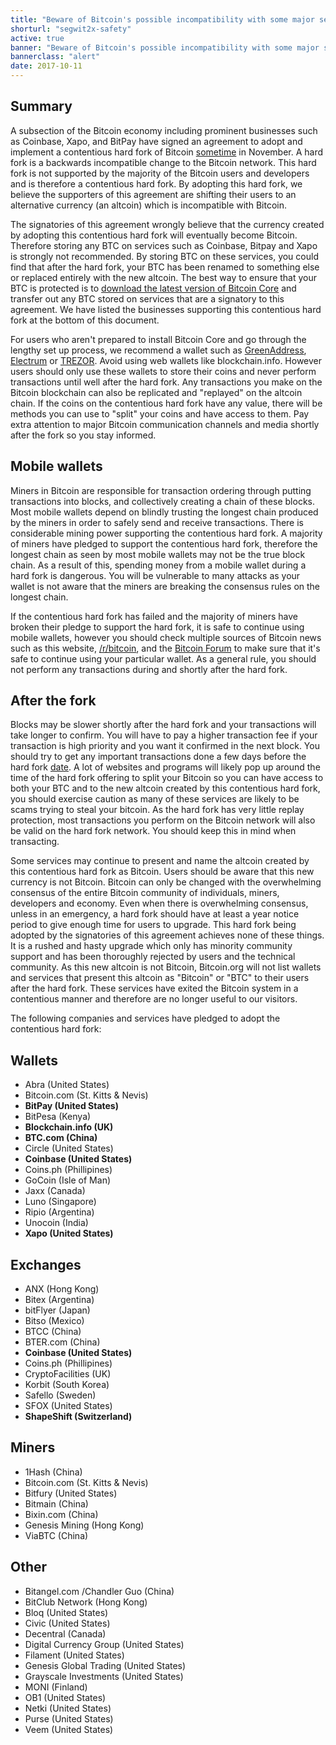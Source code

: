 ```yaml
---
title: "Beware of Bitcoin's possible incompatibility with some major services"
shorturl: "segwit2x-safety"
active: true
banner: "Beware of Bitcoin's possible incompatibility with some major services"
bannerclass: "alert"
date: 2017-10-11
---
```


## Summary

A subsection of the Bitcoin economy including prominent businesses such as Coinbase, Xapo, and BitPay have signed an agreement to adopt
and implement a contentious hard fork of Bitcoin [sometime](http://bashco.github.io/2x_Countdown/) in November. A hard fork is a
backwards incompatible change to the Bitcoin network. This hard fork is not supported by
the majority of the Bitcoin users and developers and is therefore a contentious hard fork.
By adopting this hard fork, we believe the supporters of this agreement are shifting their users to an alternative currency (an altcoin) which is incompatible with Bitcoin.

The signatories of this agreement wrongly believe that the currency created by adopting
this contentious hard fork will eventually become Bitcoin. Therefore storing any BTC on services such
as Coinbase, Bitpay and Xapo is strongly not recommended. By storing BTC on these services, you could
find that after the hard fork, your BTC has been renamed to something else or replaced entirely with the new altcoin.
The best way to ensure that your BTC is protected is to [download the latest version of Bitcoin Core](https://bitcoin.org/en/download)
and transfer out any BTC stored on services that are a signatory to this agreement. We have
listed the businesses supporting this contentious hard fork at the bottom of this document.

For users who aren't prepared to install Bitcoin Core and go through the lengthy set up process, we recommend
a wallet such as [GreenAddress](https://greenaddress.it/), [Electrum](https://electrum.org/) or [TREZOR](https://trezor.io/). Avoid using web wallets like blockchain.info.
However users should only use these wallets to store their coins and never perform transactions until well after the hard fork. Any transactions you
make on the Bitcoin blockchain can also be replicated and "replayed" on the altcoin chain. If the coins on the contentious
hard fork have any value, there will be methods you can use to "split" your coins and have access to them. Pay extra attention
to major Bitcoin communication channels and media shortly after the fork so you stay informed.

## Mobile wallets

Miners in Bitcoin are responsible for transaction ordering through putting transactions into blocks, and collectively
creating a chain of these blocks. Most mobile wallets depend on blindly trusting the longest chain produced by the miners in order to safely send and receive transactions.
There is considerable mining power supporting the contentious hard fork. A majority of miners have pledged to support the contentious
hard fork, therefore the longest chain as seen by most mobile wallets may not be the true block chain. As a
result of this, spending money from a mobile wallet during a hard fork is dangerous. You will be
vulnerable to many attacks as your wallet is not aware that the miners are breaking the consensus rules on the longest chain.

If the contentious hard fork has failed and the majority of miners have broken their pledge
to support the hard fork, it is safe to continue using mobile wallets, however you should check multiple
sources of Bitcoin news such as this website, [/r/bitcoin](https://www.reddit.com/r/Bitcoin/), and the [Bitcoin Forum](https://bitcointalk.org)
to make sure that it's safe to continue using your particular wallet. As a general rule, you should not perform any transactions
during and shortly after the hard fork.

## After the fork

Blocks may be slower shortly after the hard fork and your transactions will take longer to confirm. You
will have to pay a higher transaction fee if your transaction is high priority and you want it confirmed
in the next block. You should try to get any important transactions done a few days before the hard fork [date](http://bashco.github.io/2x_Countdown/).
A lot of websites and programs will likely pop up around the time of the hard fork offering to split your Bitcoin
so you can have access to both your BTC and to the new altcoin created by this contentious hard fork, you should
exercise caution as many of these services are likely to be scams trying to steal your bitcoin. As the
hard fork has very little replay protection, most transactions you perform on the Bitcoin network will also
be valid on the hard fork network. You should keep this in mind when transacting.

Some services may continue to present and name the altcoin created by this contentious hard
fork as Bitcoin. Users should be aware that this new currency is not Bitcoin. Bitcoin can only
be changed with the overwhelming consensus of the entire Bitcoin community of individuals,
miners, developers and economy. Even when there is overwhelming consensus, unless in an
emergency, a hard fork should have at least a year notice period to give enough time for users to upgrade. This
hard fork being adopted by the signatories of this agreement achieves none of these things. It is a rushed
and hasty upgrade which only has minority community support and has been thoroughly rejected by users and the technical community.
As this new altcoin is not Bitcoin, Bitcoin.org will not list wallets and services that present
this altcoin as "Bitcoin" or "BTC" to their users after the hard fork. These services have exited
the Bitcoin system in a contentious manner and therefore are no longer useful to our visitors.

The following companies and services have pledged to adopt the contentious hard fork:

## Wallets

+ Abra (United States)
+ Bitcoin.com (St. Kitts & Nevis)
+ **BitPay (United States)**
+ BitPesa (Kenya)
+ **Blockchain.info (UK)**
+ **BTC.com (China)**
+ Circle (United States)
+ **Coinbase (United States)**
+ Coins.ph (Phillipines)
+ GoCoin (Isle of Man)
+ Jaxx (Canada)
+ Luno (Singapore)
+ Ripio (Argentina)
+ Unocoin (India)
+ **Xapo (United States)**

## Exchanges

+ ANX (Hong Kong)
+ Bitex (Argentina)
+ bitFlyer (Japan)
+ Bitso (Mexico)
+ BTCC (China)
+ BTER.com (China)
+ **Coinbase (United States)**
+ Coins.ph (Phillipines)
+ CryptoFacilities (UK)
+ Korbit (South Korea)
+ Safello (Sweden)
+ SFOX (United States)
+ **ShapeShift (Switzerland)**

## Miners

+ 1Hash (China)
+ Bitcoin.com (St. Kitts & Nevis)
+ Bitfury (United States)
+ Bitmain (China)
+ Bixin.com (China)
+ Genesis Mining (Hong Kong)
+ ViaBTC (China)

## Other

+ Bitangel.com /Chandler Guo (China)
+ BitClub Network (Hong Kong)
+ Bloq (United States)
+ Civic (United States)
+ Decentral (Canada)
+ Digital Currency Group (United States)
+ Filament (United States)
+ Genesis Global Trading (United States)
+ Grayscale Investments (United States)
+ MONI (Finland)
+ OB1 (United States)
+ Netki (United States)
+ Purse (United States)
+ Veem (United States)
